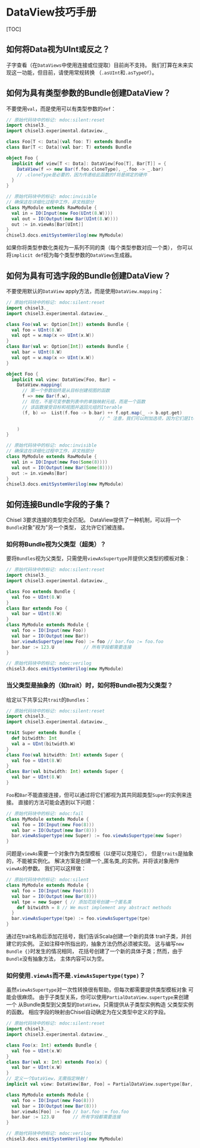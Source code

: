 # DataView技巧手册

[TOC]

## 如何将Data视为UInt或反之？

子字查看（在`DataViews`中使用连接或位提取）目前尚不支持。
我们打算在未来实现这一功能，但目前，请使用常规转换
（`.asUInt`和`.asTypeOf`）。

## 如何为具有类型参数的Bundle创建DataView？

不要使用`val`，而是使用可以有类型参数的`def`：

```scala
// 原始代码块中的标记: mdoc:silent:reset
import chisel3._
import chisel3.experimental.dataview._

class Foo[T <: Data](val foo: T) extends Bundle
class Bar[T <: Data](val bar: T) extends Bundle

object Foo {
  implicit def view[T <: Data]: DataView[Foo[T], Bar[T]] = {
    DataView(f => new Bar(f.foo.cloneType), _.foo -> _.bar)
    // .cloneType是必要的，因为传递给此函数的f将是绑定的硬件
  }
}
```

```scala
// 原始代码块中的标记: mdoc:invisible
// 确保这在详细化过程中工作，非文档部分
class MyModule extends RawModule {
  val in = IO(Input(new Foo(UInt(8.W))))
  val out = IO(Output(new Bar(UInt(8.W))))
  out := in.viewAs[Bar[UInt]]
}
chisel3.docs.emitSystemVerilog(new MyModule)
```
如果你将类型参数化类视为一系列不同的类（每个类型参数对应一个类），
你可以将`implicit def`视为每个类型参数的`DataViews`生成器。

## 如何为具有可选字段的Bundle创建DataView？

不要使用默认的`DataView` apply方法，而是使用`DataView.mapping`：

```scala
// 原始代码块中的标记: mdoc:silent:reset
import chisel3._
import chisel3.experimental.dataview._

class Foo(val w: Option[Int]) extends Bundle {
  val foo = UInt(8.W)
  val opt = w.map(x => UInt(x.W))
}
class Bar(val w: Option[Int]) extends Bundle {
  val bar = UInt(8.W)
  val opt = w.map(x => UInt(x.W))
}

object Foo {
  implicit val view: DataView[Foo, Bar] =
    DataView.mapping(
      // 第一个参数始终是从目标创建视图的函数
      f => new Bar(f.w),
      // 现在，不是可变参数列表中的单独映射元组，而是一个函数
      // 该函数接受目标和视图并返回元组的Iterable
      (f, b) =>  List(f.foo -> b.bar) ++ f.opt.map(_ -> b.opt.get)
                                   // ^ 注意，我们可以附加选项，因为它们是Iterable！

    )
}
```

```scala
// 原始代码块中的标记: mdoc:invisible
// 确保这在详细化过程中工作，非文档部分
class MyModule extends RawModule {
  val in = IO(Input(new Foo(Some(8))))
  val out = IO(Output(new Bar(Some(8))))
  out := in.viewAs[Bar]
}
chisel3.docs.emitSystemVerilog(new MyModule)
```

## 如何连接Bundle字段的子集？

Chisel 3要求连接的类型完全匹配。
DataView提供了一种机制，可以将一个`Bundle`对象"视为"另一个类型，
这允许它们被连接。

### 如何将Bundle视为父类型（超类）？

要将`Bundles`视为父类型，只需使用`viewAsSupertype`并提供父类型的模板对象：

```scala
// 原始代码块中的标记: mdoc:silent:reset
import chisel3._
import chisel3.experimental.dataview._

class Foo extends Bundle {
  val foo = UInt(8.W)
}
class Bar extends Foo {
  val bar = UInt(8.W)
}
class MyModule extends Module {
  val foo = IO(Input(new Foo))
  val bar = IO(Output(new Bar))
  bar.viewAsSupertype(new Foo) := foo // bar.foo := foo.foo
  bar.bar := 123.U           // 所有字段都需要连接
}
```
```scala
// 原始代码块中的标记: mdoc:verilog
chisel3.docs.emitSystemVerilog(new MyModule)
```

### 当父类型是抽象的（如trait）时，如何将Bundle视为父类型？

给定以下共享公共`trait`的`Bundles`：

```scala
// 原始代码块中的标记: mdoc:silent:reset
import chisel3._
import chisel3.experimental.dataview._

trait Super extends Bundle {
  def bitwidth: Int
  val a = UInt(bitwidth.W)
}
class Foo(val bitwidth: Int) extends Super {
  val foo = UInt(8.W)
}
class Bar(val bitwidth: Int) extends Super {
  val bar = UInt(8.W)
}
```

`Foo`和`Bar`不能直接连接，但可以通过将它们都视为其共同超类型`Super`的实例来连接。
直接的方法可能会遇到以下问题：

```scala
// 原始代码块中的标记: mdoc:fail
class MyModule extends Module {
  val foo = IO(Input(new Foo(8)))
  val bar = IO(Output(new Bar(8)))
  bar.viewAsSupertype(new Super) := foo.viewAsSupertype(new Super)
}
```

问题是`viewAs`需要一个对象作为类型模板（以便可以克隆它），
但是`traits`是抽象的，不能被实例化。
解决方案是创建一个_匿名类_的实例，并将该对象用作`viewAs`的参数。
我们可以这样做：

```scala
// 原始代码块中的标记: mdoc:silent
class MyModule extends Module {
  val foo = IO(Input(new Foo(8)))
  val bar = IO(Output(new Bar(8)))
  val tpe = new Super { // 添加花括号创建一个匿名类
    def bitwidth = 8 // We must implement any abstract methods
  }
  bar.viewAsSupertype(tpe) := foo.viewAsSupertype(tpe)
}
```
通过在trait名称后添加花括号，我们告诉Scala创建一个新的具体
trait子类，并创建它的实例。
正如注释中所指出的，抽象方法仍然必须被实现。
这与编写`new Bundle {}`时发生的情况相同，
花括号创建了一个新的具体子类；然而，由于`Bundle`没有抽象方法，
主体内容可以为空。

### 如何使用`.viewAs`而不是`.viewAsSupertype(type)`？

虽然`viewAsSupertype`对一次性转换很有帮助，但每次都需要提供类型模板对象
可能会很麻烦。
由于子类型关系，你可以使用`PartialDataView.supertype`来创建一个
从Bundle类型到父类型的`DataView`，只需提供从子类型实例构造
父类型实例的函数。
相应字段的映射由Chisel自动确定为在父类型中定义的字段。

```scala
// 原始代码块中的标记: mdoc:silent:reset
import chisel3._
import chisel3.experimental.dataview._

class Foo(x: Int) extends Bundle {
  val foo = UInt(x.W)
}
class Bar(val x: Int) extends Foo(x) {
  val bar = UInt(x.W)
}
// 定义一个DataView，无需指定映射！
implicit val view: DataView[Bar, Foo] = PartialDataView.supertype[Bar, Foo](b => new Foo(b.x))

class MyModule extends Module {
  val foo = IO(Input(new Foo(8)))
  val bar = IO(Output(new Bar(8)))
  bar.viewAs[Foo] := foo // bar.foo := foo.foo
  bar.bar := 123.U       // 所有字段都需要连接
}
```
```scala
// 原始代码块中的标记: mdoc:verilog
chisel3.docs.emitSystemVerilog(new MyModule)
```
